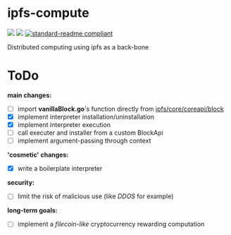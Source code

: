 # ipfs-compute

[![](https://img.shields.io/badge/project-IPFS-blue.svg?style=flat-square)](https://ipfs.io/)
[![](https://img.shields.io/badge/freenode-%23ipfs-blue.svg?style=flat-square)](http://webchat.freenode.net/?channels=%23ipfs)
[![standard-readme compliant](https://img.shields.io/badge/standard--readme-OK-green.svg?style=flat-square)](https://github.com/RichardLitt/standard-readme)

Distributed computing using ipfs as a back-bone

# ToDo

__main changes:__

- [ ] import __vanillaBlock.go__'s function directly from [ipfs/core/coreapi/block](https://github.com/ipfs/go-ipfs/blob/master/core/coreapi/block.go)
- [x] implement interpreter installation/uninstallation
- [x] implement interpreter execution
- [ ] call executer and installer from a custom BlockApi
- [ ] implement argument-passing through context

__'cosmetic' changes:__

- [x] write a boilerplate interpreter

__security:__

- [ ] limit the risk of malicious use (like _DDOS_ for example)

__long-term goals:__

- [ ] implement a _filecoin-like_ cryptocurrency rewarding computation
